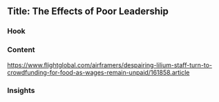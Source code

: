 ## Title: The Effects of Poor Leadership

### Hook

### Content
https://www.flightglobal.com/airframers/despairing-lilium-staff-turn-to-crowdfunding-for-food-as-wages-remain-unpaid/161858.article

### Insights
